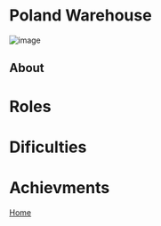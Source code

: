 # Poland Warehouse


![image](https://imageurlhere.com)

## About

# Roles

# Dificulties

# Achievments

[Home](../index.md)
